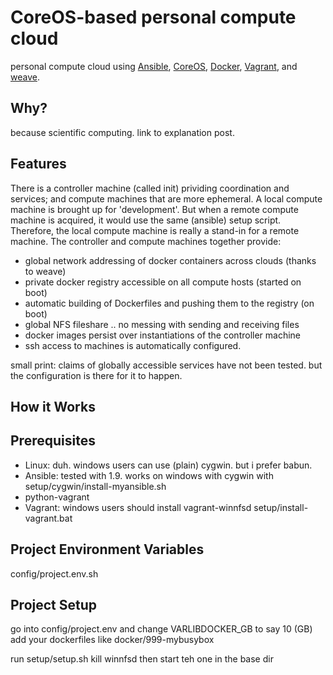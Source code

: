 # CoreOS-based personal compute cloud
personal compute cloud using [Ansible](http://www.ansible.com), [CoreOS](http://www.coreos.com),  [Docker](http://www.docker.com), [Vagrant](http://www.vagrantup.com), and [weave](http://weave.works).

## Why?
because scientific computing. link to explanation post.

## Features
There is a controller machine (called init) prividing coordination and services; and compute machines that are more ephemeral. A local compute machine is brought up for 'development'. But when a remote compute machine is acquired, it would use the same (ansible) setup script. Therefore, the local compute machine is really a stand-in for a remote machine. The controller and compute machines together provide:
- global network addressing of docker containers across clouds (thanks to weave)
- private docker registry accessible on all compute hosts (started on boot)
- automatic building of Dockerfiles and pushing them to the registry (on boot)
- global NFS fileshare .. no messing with sending and receiving files 
- docker images persist over instantiations of the controller machine
- ssh access to machines is automatically configured.

small print: claims of globally accessible services have not been tested. but the configuration is there for it to happen.

## How it Works

## Prerequisites

- Linux: duh. windows users can use  (plain) cygwin. but i prefer babun.
- Ansible: tested with 1.9. works on windows with cygwin with setup/cygwin/install-myansible.sh
- python-vagrant
- Vagrant: windows users should install vagrant-winnfsd setup/install-vagrant.bat

## Project Environment Variables

config/project.env.sh

## Project Setup

go into config/project.env and change VARLIBDOCKER_GB to say 10 (GB)
add your dockerfiles like docker/999-mybusybox

run setup/setup.sh
kill winnfsd then start teh one in the base dir
